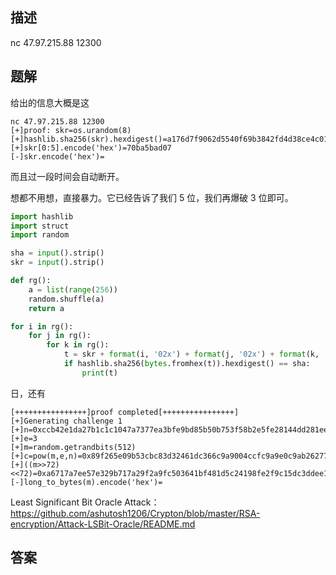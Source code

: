 ## 描述

nc 47.97.215.88 12300

## 题解

给出的信息大概是这

```
nc 47.97.215.88 12300
[+]proof: skr=os.urandom(8)
[+]hashlib.sha256(skr).hexdigest()=a176d7f9062d5540f69b3842fd4d38ce4c01d59d3f1fa95b898b5f78af27c639
[+]skr[0:5].encode('hex')=70ba5bad07
[-]skr.encode('hex')=
```

而且过一段时间会自动断开。

想都不用想，直接暴力。它已经告诉了我们 5 位，我们再爆破 3 位即可。

```python
import hashlib
import struct
import random

sha = input().strip()
skr = input().strip()

def rg():
    a = list(range(256))
    random.shuffle(a)
    return a

for i in rg():
    for j in rg():
        for k in rg():
            t = skr + format(i, '02x') + format(j, '02x') + format(k, '02x')
            if hashlib.sha256(bytes.fromhex(t)).hexdigest() == sha:
                print(t)
```

日，还有

```
[++++++++++++++++]proof completed[++++++++++++++++]
[+]Generating challenge 1
[+]n=0xccb42e1da27b1c1c1047a7377ea3bfe9bd85b50b753f58b2e5fe28144dd281ee9940ffc752b9fccde6bff54f90a67de0856239f6dd69f4467bf712551c9cea4d9e4f6e6d8648da48866cfca8845008376438b576227a44ac969e4d12b2f0445a6197874b432995e055b1d4aa09406159fbb051c58d55acf6f1afbbd472a45b75L
[+]e=3
[+]m=random.getrandbits(512)
[+]c=pow(m,e,n)=0x89f265e09b53cbc83d32461dc366c9a9004ccfc9a9e0c9ab26277f0e06d02508d6dfb059425430666ae66b0a21d53c3876086079a80c520ede768269a9055958d2c5f7ce6784a4a9ffc98d96dd5875b55ee26d6952b31fb207cc984a56a5af4052946dcc9d74d2dd77f2f4967ce2e190e469d9e0580b7a26f9aa01b9a780a031L
[+]((m>>72)<<72)=0xa6717a7ee57e329b717a29f2a9fc503641bf481d5c24198fe2f9c15dc3ddee11a184c46b0065b54fa332aebfed130d7d44da249ec51d27000000000000000000L
[-]long_to_bytes(m).encode('hex')=
```

Least Significant Bit Oracle Attack：https://github.com/ashutosh1206/Crypton/blob/master/RSA-encryption/Attack-LSBit-Oracle/README.md

## 答案
